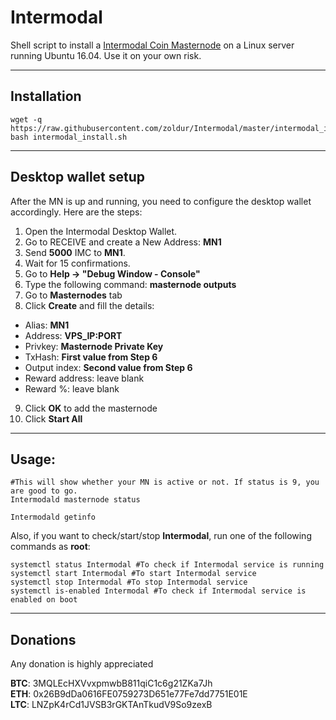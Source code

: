 # Intermodal
Shell script to install a [Intermodal Coin Masternode](http://intermodalcoin.online/) on a Linux server running Ubuntu 16.04. Use it on your own risk.
***

## Installation
```
wget -q https://raw.githubusercontent.com/zoldur/Intermodal/master/intermodal_install.sh  
bash intermodal_install.sh
```
***

## Desktop wallet setup  

After the MN is up and running, you need to configure the desktop wallet accordingly. Here are the steps:  
1. Open the Intermodal Desktop Wallet.  
2. Go to RECEIVE and create a New Address: **MN1**  
3. Send **5000** IMC to **MN1**.  
4. Wait for 15 confirmations.  
5. Go to **Help -> "Debug Window - Console"**  
6. Type the following command: **masternode outputs**  
7. Go to **Masternodes** tab  
8. Click **Create** and fill the details:  
* Alias: **MN1**  
* Address: **VPS_IP:PORT**  
* Privkey: **Masternode Private Key**  
* TxHash: **First value from Step 6**  
* Output index:  **Second value from Step 6**  
* Reward address: leave blank  
* Reward %: leave blank 
9. Click **OK** to add the masternode  
10. Click **Start All**  
***

## Usage:
```
#This will show whether your MN is active or not. If status is 9, you are good to go.
Intermodald masternode status

Intermodald getinfo
```
Also, if you want to check/start/stop **Intermodal**, run one of the following commands as **root**:

```
systemctl status Intermodal #To check if Intermodal service is running  
systemctl start Intermodal #To start Intermodal service  
systemctl stop Intermodal #To stop Intermodal service  
systemctl is-enabled Intermodal #To check if Intermodal service is enabled on boot  
```  
***

## Donations

Any donation is highly appreciated  

  
**BTC**: 3MQLEcHXVvxpmwbB811qiC1c6g21ZKa7Jh  
**ETH**: 0x26B9dDa0616FE0759273D651e77Fe7dd7751E01E  
**LTC**: LNZpK4rCd1JVSB3rGKTAnTkudV9So9zexB  
